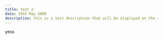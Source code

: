 ```yaml
---
title: test 2
date: 19th May 2000
description: this is a test description that will be displayed on the contents page yes and
---
```


yess
